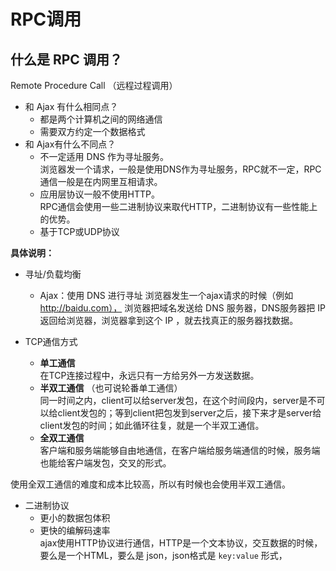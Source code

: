 # RPC调用 

## 什么是 RPC 调用？ 
Remote Procedure Call （远程过程调用）   

* 和 Ajax 有什么相同点？    
    * 都是两个计算机之间的网络通信   
    * 需要双方约定一个数据格式  
* 和 Ajax有什么不同点？   
    * 不一定适用 DNS 作为寻址服务。    
    浏览器发一个请求，一般是使用DNS作为寻址服务，RPC就不一定，RPC通信一般是在内网里互相请求。
    * 应用层协议一般不使用HTTP。     
    RPC通信会使用一些二进制协议来取代HTTP，二进制协议有一些性能上的优势。
    * 基于TCP或UDP协议

**具体说明：**   
* 寻址/负载均衡  
    * Ajax：使用 DNS 进行寻址
浏览器发生一个ajax请求的时候（例如 http://baidu.com）， 浏览器把域名发送给 DNS 服务器，DNS服务器把 IP 返回给浏览器，浏览器拿到这个 IP ，就去找真正的服务器找数据。  

* TCP通信方式   
    * **单工通信**   
    在TCP连接过程中，永远只有一方给另外一方发送数据。   
    * **半双工通信** （也可说轮番单工通信）   
    同一时间之内，client可以给server发包，在这个时间段内，server是不可以给client发包的；等到client把包发到server之后，接下来才是server给client发包的时间；如此循环往复，就是一个半双工通信。 
    * **全双工通信**   
    客户端和服务端能够自由地通信，在客户端给服务端通信的时候，服务端也能给客户端发包，交叉的形式。

使用全双工通信的难度和成本比较高，所以有时候也会使用半双工通信。

* 二进制协议
    * 更小的数据包体积
    * 更快的编解码速率   
ajax使用HTTP协议进行通信，HTTP是一个文本协议，交互数据的时候，要么是一个HTML，要么是 json，json格式是 `key:value` 形式，
